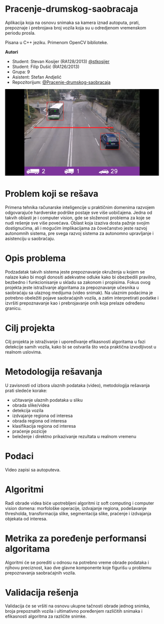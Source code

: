 # Pracenje-drumskog-saobracaja

Aplikacija koja na osnovu snimaka sa kamera iznad autoputa, prati, prepoznaje i prebrojava broj vozila koja su u odredjenom vremenskom periodu prosla.

Pisana u C++ jeziku. Primenom OpenCV biblioteke.

**Autori**

+ Student: Stevan Kosijer (RA128/2013) [@stkosijer](https://github.com/skosijer)
+ Student: Filip Dušić (RA126/2013) 
+ Grupa: 9
+ Asistent: Stefan Andjelić
+ Repozitorijum: [@Pracenje-drumskog-saobracaja](https://github.com/skosijer/Pracenje-drumskog-saobracaja)

![alt text](https://github.com/skosijer/Pracenje-drumskog-saobracaja/blob/master/cartracking.png)

# Problem koji se rešava

Primena tehnika računarske inteligencije u praktičnim domenima razvojem odgovarajuće hardverske podrške postaje sve više uobičajena. Jedna od takvih oblasti je i computer vision, gde se složenost problema za koje se nudi rešenje sve više povećava. Oblast koja izaziva dosta pažnje svojim dostignućima, ali i mogućim implikacijama za čovečanstvo jeste razvoj autonomnih sistema, pre svega razvoj sistema za autonomno upravljanje i asistenciju u saobraćaju.

# Opis problema

Podzadatak takvih sistema jeste prepoznavanje okruženja u kojem se nalaze kako bi mogli donositi adekvatne odluke kako bi obezbedili pravilno, bezbedno i funkcionisanje u skladu sa zakonom i propisima. Fokus ovog projekta jeste istraživanje algoritama za prepoznavanje učesnika u saobraćaju sa ulaznog medijuma (video snimak). Na ulaznim podacima je potrebno obeležiti pojave saobraćajnih vozila, a zatim interpretirati podatke i izvršiti prepoznavanje kao i prebrojavanje onih koja prelaze određenu granicu.

# Cilj projekta

Cilj projekta je istraživanje i upoređivanje efikasnosti algoritama u fazi detekcije samih vozila, kako bi se ostvarila što veća praktična izvodljivost u realnom uslovima.

# Metodologija rešavanja

U zavisnosti od izbora ulaznih podataka (video), metodologija rešavanja prati sledeće korake:

- učitavanje ulaznih podataka u sliku
- obrada slike/videa
- detekcija vozila
- izdvajanje regiona od interesa
- obrada regiona od interesa
- klasifikacija regiona od interesa
- praćenje pozicije
- beleženje i direktno prikazivanje rezultata u realnom vremenu

# Podaci

Video zapisi sa autoputeva.

# Algoritmi

Radi obrade videa biće upotrebljeni algoritmi iz soft computing i computer vision domena: morfološke operacije, izdvajanje regiona, podešavanje thresholda, transformacija slike, segmentacija slike, praćenje i izdvajanja objekata od interesa.

# Metrika za poređenje performansi algoritama

Algoritmi će se porediti u odnosu na potrebno vreme obrade podataka i njihovu preciznost, kao dve glavne komponente koje figurišu u problemu prepoznavanja saobraćajnih vozila.

# Validacija rešenja

Validacija će se vršiti na osnovu ukupne tačnosti obrade jednog snimka, broja prepoznatih vozila i ultimativno poređenjem različitih snimaka i efikasnosti algoritma za različite snimke.



